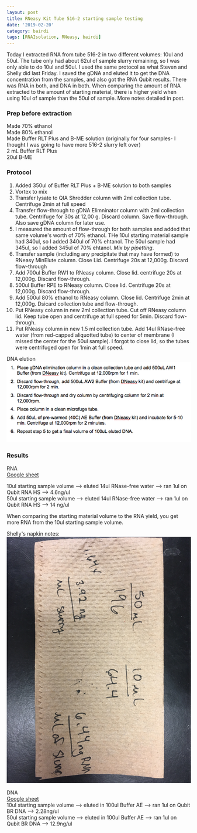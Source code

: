```yaml
---
layout: post
title: RNeasy Kit Tube 516-2 starting sample testing
date: '2019-02-20'
category: bairdi
tags: [RNAIsolation, RNeasy, bairdi]
---
```

Today I extracted RNA from tube 516-2 in two different volumes: 10ul and 50ul. The tube only had about 62ul of sample slurry remaining, so I was only able to do 10ul and 50ul. I used the same protocol as what Steven and Shelly did last Friday. I saved the gDNA and eluted it to get the DNA concentration from the samples, and also got the RNA Qubit results. There was RNA in both, and DNA in both. When comparing the amount of RNA extracted to the amount of starting material, there is higher yield when using 10ul of sample than the 50ul of sample. More notes detailed in post.

### Prep before extraction
Made 70% ethanol    
Made 80% ethanol    
Made Buffer RLT Plus and B-ME solution (originally for four samples- I thought I was going to have more 516-2 slurry left over)   
2 mL Buffer RLT Plus     
20ul B-ME

### Protocol
1. Added 350ul of Buffer RLT Plus + B-ME solution to both samples      
2. Vortex to mix     
3. Transfer lysate to QIA Shredder column with 2ml collection tube. Centrifuge 2min at full speed        
4. Transfer flow-through to gDNA Elimninator column with 2ml collection tube. Centrifuge for 30s at 12,00 g. Discard column. Save flow-through. Also save gDNA column for later use.     
5. I measured the amount of flow-through for both samples and added that same volume's worth of 70% ethanol. THe 10ul starting material sample had 340ul, so I added 340ul of 70% ehtanol. The 50ul sample had 345ul, so I added 345ul of 70% ehtanol. *Mix by pipetting*.    
6. Transfer sample (including any precipitate that may have formed) to RNeasy MinElute column. Close Lid. Centrifuge 20s at 12,000g. Discard flow-through    
7. Add 700ul Buffer RW1 to RNeasy column. Close lid. centrifuge 20s at 12,000g. Discard flow-through.    
8. 500ul Buffer RPE to RNeasy column. Close lid. Centrifuge 20s at 12,000g. Discard flow-through.   
9. Add 500ul 80% ethanol to RNeasy column. Close lid. Centrifuge 2min at 12,000g. Dsicard collection tube and flow-through.    
10. Put RNeasy column in new 2ml collection tube. Cut off RNeasy column lid. Keep tube open and centrifuge at full speed for 5min. Discard flow-through.    
11. Put RNeasy column in new 1.5 ml collection tube. Add 14ul RNase-free water (from red-capped aliquotted tube) to center of membrane (I missed the center for the 50ul sample). I forgot to close lid, so the tubes were centrifuged open for 1min at full speed.    

DNA elution     
![img](../notebook-images/52881030-5f56a200-3118-11e9-9c3e-d7d0adf70009.png)    

### Results
RNA     
[Google sheet](https://docs.google.com/spreadsheets/d/199UslkXFKOcokjJMFOIbyyis8-gfLpMsdSFdDY_zKQA/edit#gid=0)    

10ul starting sample volume --> eluted 14ul RNase-free water --> ran 1ul on Qubit RNA HS --> 4.6ng/ul     
50ul starting sample volume --> eluted 14ul RNase-free water --> ran 1ul on Qubit RNA HS --> 14 ng/ul    

When comparing the starting material volume to the RNA yield, you get more RNA from the 10ul starting sample volume.    

Shelly's napkin notes:    
![img](../notebook-images/IMG_5349.JPG)   

DNA    
[Google sheet](https://docs.google.com/spreadsheets/d/1-InYE-bLjpTue923mHl_l2mgc8Fa8j5vWDBhvg-o3GA/edit#gid=0)      
10ul starting sample volume --> eluted in 100ul Buffer AE --> ran 1ul on Qubit BR DNA --> 2.28ng/ul     
50ul starting sample volume --> eluted in 100ul Buffer AE --> ran 1ul on Qubit BR DNA --> 12.9ng/ul     
